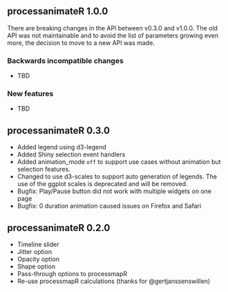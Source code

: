 ## processanimateR 1.0.0

There are breaking changes in the API between v0.3.0 and v1.0.0. The old API was not maintainable and to avoid the list of parameters growing even more, the decision to move to a new API was made.

### Backwards incompatible changes

* TBD

### New features

* TBD

## processanimateR 0.3.0

* Added legend using d3-legend
* Added Shiny selection event handlers
* Added animation_mode `off` to support use cases without animation but selection features.
* Changed to use d3-scales to support auto generation of legends. The use of the ggplot scales is deprecated and will be removed.
* Bugfix: Play/Pause button did not work with multiple widgets on one page
* Bugfix: 0 duration animation caused issues on Firefox and Safari

## processanimateR 0.2.0

* Timeline slider
* Jitter option
* Opacity option
* Shape option
* Pass-through options to processmapR
* Re-use processmapR calculations (thanks for @gertjanssenswillen)
